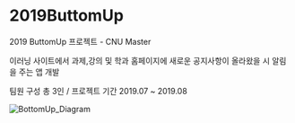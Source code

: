 # 2019ButtomUp
2019 ButtomUp 프로젝트 - CNU Master

이러닝 사이트에서 과제,강의 및 학과 홈페이지에 새로운 공지사항이 올라왔을 시 알림을 주는 앱 개발

팀원 구성 총 3인 / 프로젝트 기간 2019.07 ~ 2019.08 

![BottomUp_Diagram](https://user-images.githubusercontent.com/34434121/189820188-6b7a1429-92b7-49f5-8e35-d9c798721847.png)
